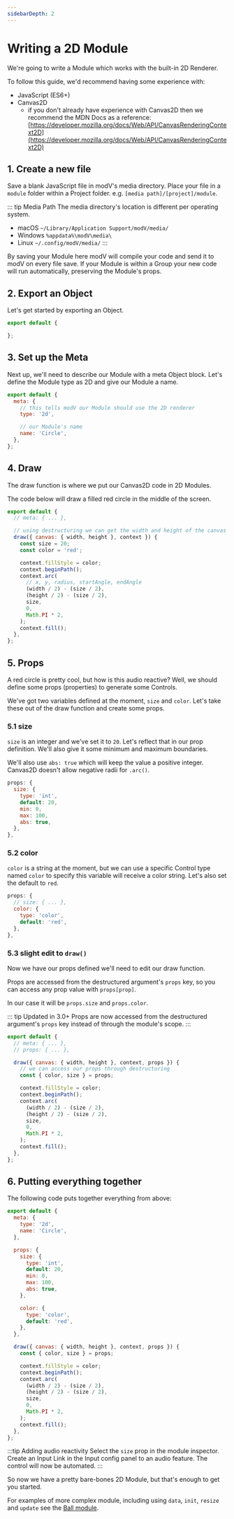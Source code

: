 ```yaml
---
sidebarDepth: 2
---
```


# Writing a 2D Module

We're going to write a Module which works with the built-in 2D Renderer.

To follow this guide, we'd recommend having some experience with:
* JavaScript (ES6+)
* Canvas2D
  * if you don't already have experience with Canvas2D then we recommend the MDN Docs as a reference: [https://developer.mozilla.org/docs/Web/API/CanvasRenderingContext2D](https://developer.mozilla.org/docs/Web/API/CanvasRenderingContext2D)

## 1. Create a new file

Save a blank JavaScript file in modV's media directory. Place your file in a `module` folder within a Project folder. e.g. `[media path]/[project]/module`.

::: tip Media Path
The media directory's location is different per operating system.

* macOS `~/Library/Application Support/modV/media/`
* Windows `%appdata%\modV\media\`
* Linux `~/.config/modV/media/`
:::

By saving your Module here modV will compile your code and send it to modV on every file save. If your Module is within a Group your new code will run automatically, preserving the Module's props.

## 2. Export an Object

Let's get started by exporting an Object.

```JavaScript
export default {

};
```

## 3. Set up the Meta

Next up, we'll need to describe our Module with a meta Object block.
Let's define the Module type as 2D and give our Module a name.

```JavaScript
export default {
  meta: {
    // this tells modV our Module should use the 2D renderer
    type: '2d',

    // our Module's name
    name: 'Circle',
  },
};
```

## 4. Draw

The draw function is where we put our Canvas2D code in 2D Modules.

The code below will draw a filled red circle in the middle of the screen.

```JavaScript
export default {
  // meta: { ... },

  // using destructuring we can get the width and height of the canvas
  draw({ canvas: { width, height }, context }) {
    const size = 20;
    const color = 'red';

    context.fillStyle = color;
    context.beginPath();
    context.arc(
      // x, y, radius, startAngle, endAngle
      (width / 2) - (size / 2),
      (height / 2) - (size / 2),
      size,
      0,
      Math.PI * 2,
    );
    context.fill();
  },
};
```

## 5. Props

A red circle is pretty cool, but how is this audio reactive?
Well, we should define some props (properties) to generate some Controls.

We've got two variables defined at the moment, `size` and `color`. Let's take these out of the draw function and create some props.

### 5.1 size

`size` is an integer and we've set it to `20`. Let's reflect that in our prop definition. We'll also give it some minimum and maximum boundaries.

We'll also use `abs: true` which will keep the value a positive integer. Canvas2D doesn't allow negative radii for `.arc()`.

```JavaScript
props: {
  size: {
    type: 'int',
    default: 20,
    min: 0,
    max: 100,
    abs: true,
  },
},
```

### 5.2 color

`color` is a string at the moment, but we can use a specific Control type named `color` to specify this variable will receive a color string. Let's also set the default to `red`.

```JavaScript
props: {
  // size: { ... },
  color: {
    type: 'color',
    default: 'red',
  },
},
```

### 5.3 slight edit to `draw()`

Now we have our props defined we'll need to edit our draw function.

Props are accessed from the destructured argument's `props` key, so you can access any prop value with `props[prop]`.

In our case it will be `props.size` and `props.color`.

::: tip Updated in 3.0+
Props are now accessed from the destructured argument's `props` key instead of through the module's scope.
:::

```JavaScript
export default {
  // meta: { ... },
  // props: { ... },

  draw({ canvas: { width, height }, context, props }) {
    // we can access our props through destructuring
    const { color, size } = props;

    context.fillStyle = color;
    context.beginPath();
    context.arc(
      (width / 2) - (size / 2),
      (height / 2) - (size / 2),
      size,
      0,
      Math.PI * 2,
    );
    context.fill();
  },
};
```

## 6. Putting everything together

The following code puts together everything from above:

```JavaScript
export default {
  meta: {
    type: '2d',
    name: 'Circle',
  },

  props: {
    size: {
      type: 'int',
      default: 20,
      min: 0,
      max: 100,
      abs: true,
    },

    color: {
      type: 'color',
      default: 'red',
    },
  },

  draw({ canvas: { width, height }, context, props }) {
    const { color, size } = props;

    context.fillStyle = color;
    context.beginPath();
    context.arc(
      (width / 2) - (size / 2),
      (height / 2) - (size / 2),
      size,
      0,
      Math.PI * 2,
    );
    context.fill();
  },
};
```

:::tip Adding audio reactivity
Select the `size` prop in the module inspector. Create an Input Link in the Input config panel to an audio feature.
The control will now be automated.
:::

So now we have a pretty bare-bones 2D Module, but that's enough to get you started.

For examples of more complex module, including using `data`, `init`, `resize` and `update` see the [Ball module](https://github.com/vcync/modV/blob/main/src/application/sample-modules/Ball.js).
